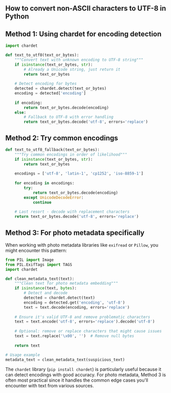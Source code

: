 ## How to convert non-ASCII characters to UTF-8 in Python 

## Method 1: Using chardet for encoding detection

```python
import chardet

def text_to_utf8(text_or_bytes):
    """Convert text with unknown encoding to UTF-8 string"""
    if isinstance(text_or_bytes, str):
        # Already a Unicode string, just return it
        return text_or_bytes
    
    # Detect encoding for bytes
    detected = chardet.detect(text_or_bytes)
    encoding = detected['encoding']
    
    if encoding:
        return text_or_bytes.decode(encoding)
    else:
        # Fallback to UTF-8 with error handling
        return text_or_bytes.decode('utf-8', errors='replace')
```

## Method 2: Try common encodings

```python
def text_to_utf8_fallback(text_or_bytes):
    """Try common encodings in order of likelihood"""
    if isinstance(text_or_bytes, str):
        return text_or_bytes
    
    encodings = ['utf-8', 'latin-1', 'cp1252', 'iso-8859-1']
    
    for encoding in encodings:
        try:
            return text_or_bytes.decode(encoding)
        except UnicodeDecodeError:
            continue
    
    # Last resort - decode with replacement characters
    return text_or_bytes.decode('utf-8', errors='replace')
```

## Method 3: For photo metadata specifically

When working with photo metadata libraries like `exifread` or `Pillow`, you might encounter this pattern:

```python
from PIL import Image
from PIL.ExifTags import TAGS
import chardet

def clean_metadata_text(text):
    """Clean text for photo metadata embedding"""
    if isinstance(text, bytes):
        # Detect and decode
        detected = chardet.detect(text)
        encoding = detected.get('encoding', 'utf-8')
        text = text.decode(encoding, errors='replace')
    
    # Ensure it's valid UTF-8 and remove problematic characters
    text = text.encode('utf-8', errors='replace').decode('utf-8')
    
    # Optional: remove or replace characters that might cause issues
    text = text.replace('\x00', '')  # Remove null bytes
    
    return text

# Usage example
metadata_text = clean_metadata_text(suspicious_text)
```

The `chardet` library (`pip install chardet`) is particularly useful because it can detect encodings with good accuracy. For photo metadata, Method 3 is often most practical since it handles the common edge cases you'll encounter with text from various sources.
